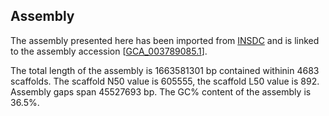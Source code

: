 **Assembly**
--------

The assembly presented here has been imported from [INSDC](http://www.insdc.org) and is linked to the assembly accession [[GCA\_003789085.1](http://www.ebi.ac.uk/ena/data/view/GCA_003789085.1)].

The total length of the assembly is 1663581301 bp contained withinin 4683 scaffolds.
The scaffold N50 value is 605555, the scaffold L50 value is 892.
Assembly gaps span 45527693 bp. The GC% content of the assembly is 36.5%.
